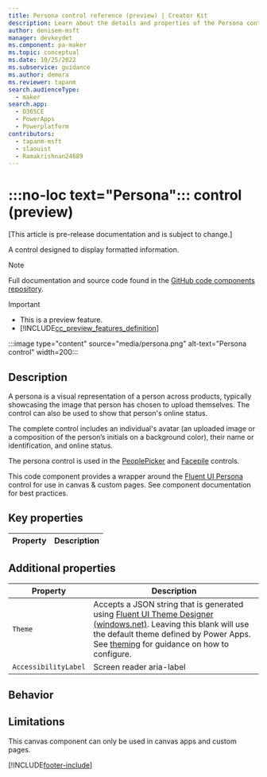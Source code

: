 ```yaml
---
title: Persona control reference (preview) | Creator Kit
description: Learn about the details and properties of the Persona control in the Creator Kit.
author: denisem-msft
manager: devkeydet
ms.component: pa-maker
ms.topic: conceptual
ms.date: 10/25/2022
ms.subservice: guidance
ms.author: demora
ms.reviewer: tapanm
search.audienceType: 
  - maker
search.app: 
  - D365CE
  - PowerApps
  - Powerplatform
contributors:
  - tapanm-msft
  - slaouist
  - Ramakrishnan24689
---
```


# :::no-loc text="Persona"::: control (preview)

[This article is pre-release documentation and is subject to change.]

A control designed to display formatted information.

> [!NOTE]
> Full documentation and source code found in the [GitHub code components repository](https://github.com/microsoft/powercat-code-components/tree/main/persona).

> [!IMPORTANT]
> - This is a preview feature.
> - [!INCLUDE[cc_preview_features_definition](../../includes/cc-preview-features-definition.md)]

:::image type="content" source="media/persona.png" alt-text="Persona control" width=200:::

## Description

A persona is a visual representation of a person across products, typically showcasing the image that person has chosen to upload themselves. The control can also be used to show that person's online status.

The complete control includes an individual's avatar (an uploaded image or a composition of the person’s initials on a background color), their name or identification, and online status.

The persona control is used in the [PeoplePicker](./peoplepicker.md) and [Facepile](./facepile.md) controls.

This code component provides a wrapper around the [Fluent UI Persona](https://developer.microsoft.com/en-us/fluentui#/controls/web/Persona) control for use in canvas & custom pages. See component documentation for best practices.

## Key properties

| Property | Description |
| -------- | ----------- |

## Additional properties

| Property | Description |
| -------- | ----------- |
| `Theme` | Accepts a JSON string that is generated using [Fluent UI Theme Designer (windows.net)](https://fabricweb.z5.web.core.windows.net/pr-deploy-site/refs/heads/master/theming-designer/). Leaving this blank will use the default theme defined by Power Apps. See [theming](theme.md) for guidance on how to configure. |
| `AccessibilityLabel` | Screen reader aria-label |

## Behavior



## Limitations

This canvas component can only be used in canvas apps and custom pages.

[!INCLUDE[footer-include](../../includes/footer-banner.md)]
